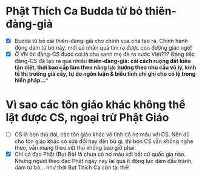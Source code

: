# Phật Thích Ca Budda **từ bỏ thiên-đàng-giả**
- [x] Budda từ bỏ cái thiên-đàng-giả cho chính vua cha tạo ra. Chính hành động dám từ bỏ này, mới có nhân quả tìm ra được con đường giác ngộ!
- [x] Ở VN thì đảng-CS được coi là cha sanh mẹ đẻ ra nước Việt??? Đáng tiếc đảng-CS đã tạo ra quá nhiều **thiên-đàng-giả: cải cách ruộng đất kiểu tận diệt, thời bao cấp làm theo năng lực hưởng theo nhu cầu vô lý, kinh tế thị trường giả cầy, tự do ngôn luận & biểu tình chỉ ghi cho có lệ trong hiến pháp...***

# Vì sao các tôn giáo khác không thể lật được CS, ngoại trừ Phật Giáo
- [ ] CS là bọn thù dai, các tôn giáo khác vô tình có nợ máu với CS. Nên dù cho tôn giáo khác có sửa đổi hay đền bù gì, thì bọn CS vẫn không nghe theo, vẫn mang theo vết thù không bao giờ phai.
- [x] Chỉ có đạo Phật (Bụt Đà) là chưa có nợ máu với bất cứ quốc gia nào. Nhưng người theo đạo Phật ngày nay lại quá ít động lực dám đấu tranh, dám từ bỏ... như thời Bụt Thích Ca còn tại thế!
